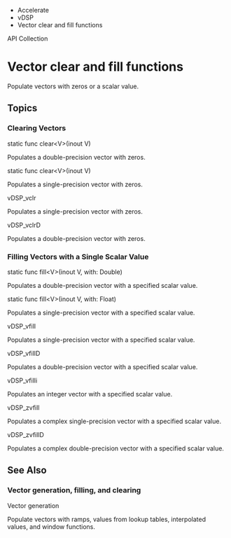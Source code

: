 

- Accelerate
- vDSP
-  Vector clear and fill functions 

API Collection

# Vector clear and fill functions

Populate vectors with zeros or a scalar value.

## Topics

### Clearing Vectors

static func clear&lt;V>(inout V)

Populates a double-precision vector with zeros.

static func clear&lt;V>(inout V)

Populates a single-precision vector with zeros.

vDSP_vclr

Populates a single-precision vector with zeros.

vDSP_vclrD

Populates a double-precision vector with zeros.

### Filling Vectors with a Single Scalar Value

static func fill&lt;V>(inout V, with: Double)

Populates a double-precision vector with a specified scalar value.

static func fill&lt;V>(inout V, with: Float)

Populates a single-precision vector with a specified scalar value.

vDSP_vfill

Populates a single-precision vector with a specified scalar value.

vDSP_vfillD

Populates a double-precision vector with a specified scalar value.

vDSP_vfilli

Populates an integer vector with a specified scalar value.

vDSP_zvfill

Populates a complex single-precision vector with a specified scalar value.

vDSP_zvfillD

Populates a complex double-precision vector with a specified scalar value.

## See Also

### Vector generation, filling, and clearing

Vector generation

Populate vectors with ramps, values from lookup tables, interpolated values, and window functions.

